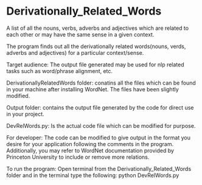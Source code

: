 # Derivationally_Related_Words
A list of all the nouns, verbs, adverbs and adjectives which are related to each other 
or may have the same sense in a given context.

The program finds out all the derivationally related words(nouns, verds, adverbs and adjectives) for a particular context/sense.

Target audience: The output file generated may be used for nlp related tasks such as word/phrase alignment, etc.

DerivationallyRelatedWords folder: conatins all the files which can be found in your machine after installing WordNet.
The files have been slightly modified.

Output folder: contains the output file generated by the code for direct use in your project.

DevRelWords.py: Is the actual code file which can be modified for purpose.

For developer:
  The code can be modified to give output in the format you desire for your application following the comments in the program.
  Additionally, you may refer to WordNet documentation provided by Princeton University to include or remove more relations.
  
To run the program:
  Open terminal from the Derivationally_Related_Words folder and in the terminal type the following:
      python DevRelWords.py
  
